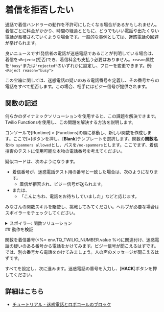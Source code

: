 # 着信を拒否したい

通話で着信ハンドラーの動作を不許可にしたくなる場合があるかもしれません。着信ごとに料金がかかり、時間の経過とともに、どうでもいい電話や出たくない電話が蓄積されていくような場合です。一般的な事例としては、迷惑電話の回避が挙げられます。

良いニュースです!発信者の電話が迷惑電話であることが判明している場合は、着信を`<Reject>`(拒否)でき、着信料金も支払う必要はありません。`reason`属性を`"busy"`または`"rejected"`のいずれかに設定し、フローを変更できます。例: `<Reject reason="busy">`

この宝箱に関しては、迷惑電話の疑いのある電話番号を定義し、その番号からの電話をすべて拒否します。この場合、相手にはビジー信号が提供されます。

## 関数の記述

何らかのダイナミックソリューションを使用すると、この課題を解決できます。Twilio Functionsを使用し、この問題を解決する方法を説明します。

コンソールで[Runtime] > [Functions]の順に移動し、新しい関数を作成します。ここで[**+**]ボタンを押し、[**Blank**]テンプレートを選択します。関数の**関数名**を`No spammers allowed`とし、パスを`/no-spammers`とします。ここでまず、着信拒否のテストに使用可能な本物の電話番号を考えてください。

疑似コードは、次のようになります。

- 着信番号が、迷惑電話テスト用の番号と一致した場合は、次のようになります。
  - 着信が拒否され、ビジー信号が送られます。
- または、
  - 「こんにちわ、電話をお待ちしていました」などと応じます。

みなさんの関数スキルを駆使し、挑戦してみてください。ヘルプが必要な場合はスポイラーをチェックしてください。

<details>
    <summary>スポイラー: 関数ソリューション</summary>
`event`オブジェクトには、呼び出し元の情報を保管する`From`を含め、すべてのTwilioリクエスト値があることに注意してください。

```javascript
exports.handler = function(context, event, callback) {
  const twiml = new Twilio.twiml.VoiceResponse();
  if (event.From === '+12095550136') {
    twiml.reject({ reason: 'busy' });
  } else {
    twiml.say('Hello my trustworthy friend');
  }
  callback(null, twiml);
};
```

すべてのVoice TwiML動詞は`VoiceResponse`オブジェクトから公開されるため、rejectメソッドを呼び出してそのタグを生成できます。パラメーターがJavaScriptオブジェクトとしてどのように含まれているかに注意してください。キーは属性名であり、値は値です。

</details>
## 動作を検証

関数を着信番号(\<%= env.TQ_TWILIO_NUMBER.value %>)に関連付け、迷惑電話の疑いのある番号から電話をかけてみます。ビジー信号が聞こえるはずです。では、別の番号から電話をかけてみましょう。人の声のメッセージが聞こえるはずです。

すべてを設定し、次に進みます。迷惑電話の番号を入力し、[**HACK**]ボタンを押してください。

## 詳細はこちら

- [チュートリアル - 迷惑電話とロボコールのブロック](https://www.twilio.com/docs/voice/tutorials/block-spam-calls-and-robocalls-node-js)